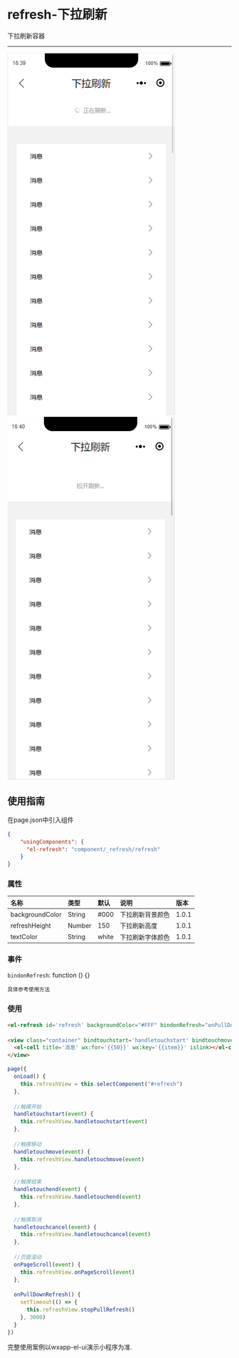 # refresh-下拉刷新

下拉刷新容器

---

![](/assets/refresh01.png)![](/assets/refresh02.png)

## 使用指南

在page.json中引入组件

```json
{
    "usingComponents": {
      "el-refresh": "component/_refresh/refresh"
    }
}
```

### 属性

| 名称 | 类型 | 默认 | 说明 | 版本 |
| :--- | :--- | :--- | :--- | :--- |
| backgroundColor | String | \#000 | 下拉刷新背景颜色 | 1.0.1 |
| refreshHeight | Number | 150 | 下拉刷新高度 | 1.0.1 |
| textColor | String | white | 下拉刷新字体颜色 | 1.0.1 |

### 事件

`bindonRefresh`: function \(\) {}

```
具体参考使用方法
```

### 使用

```html
<el-refresh id='refresh' backgroundColor="#FFF" bindonRefresh="onPullDownRefresh" />

<view class="container" bindtouchstart='handletouchstart' bindtouchmove='handletouchmove' bindtouchend='handletouchend' bindtouchcancel='handletouchcancel'>
  <el-cell title='消息' wx:for='{{50}}' wx:key='{{item}}' islink></el-cell>
</view>
```

```js
page({
  onLoad() {
    this.refreshView = this.selectComponent("#refresh")
  },
  
  //触摸开始
  handletouchstart(event) {
    this.refreshView.handletouchstart(event)
  },
  
  //触摸移动
  handletouchmove(event) {
    this.refreshView.handletouchmove(event)
  },
  
  //触摸结束
  handletouchend(event) {
    this.refreshView.handletouchend(event)
  },
  
  //触摸取消
  handletouchcancel(event) {
    this.refreshView.handletouchcancel(event)
  },
  
  //页面滚动
  onPageScroll(event) {
    this.refreshView.onPageScroll(event)
  },
  
  onPullDownRefresh() {
    setTimeout(() => {
      this.refreshView.stopPullRefresh()
    }, 3000)
  }
})
```

完整使用案例以wxapp-el-ui演示小程序为准.

